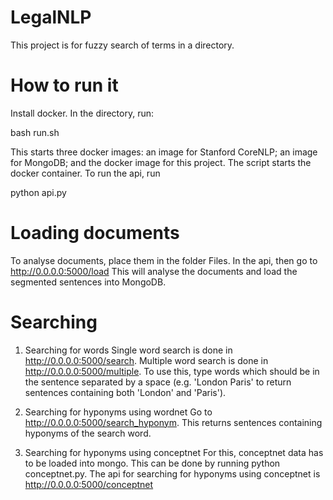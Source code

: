 # LegalNLP
This project is for fuzzy search of terms in a directory.

# How to run it
Install docker.  In the directory, run:

bash run.sh

This starts three docker images: an image for Stanford CoreNLP; an image for MongoDB; and the docker image for this project.
The script starts the docker container.  To run the api, run

python api.py

# Loading documents
To analyse documents, place them in the folder Files.  In the api, then go to
http://0.0.0.0:5000/load
This will analyse the documents and load the segmented sentences into MongoDB.

# Searching
1. Searching for words
Single word search is done in http://0.0.0.0:5000/search.
Multiple word search is done in http://0.0.0.0:5000/multiple.  To use this, type words which should be in the sentence separated by a space (e.g. 'London Paris' to return sentences containing both 'London' and 'Paris').

2. Searching for hyponyms using wordnet
Go to http://0.0.0.0:5000/search_hyponym.  This returns sentences containing hyponyms of the search word.

3. Searching for hyponyms using conceptnet
For this, conceptnet data has to be loaded into mongo.  This can be done by running python conceptnet.py.  The api for searching for hyponyms using conceptnet is http://0.0.0.0:5000/conceptnet


